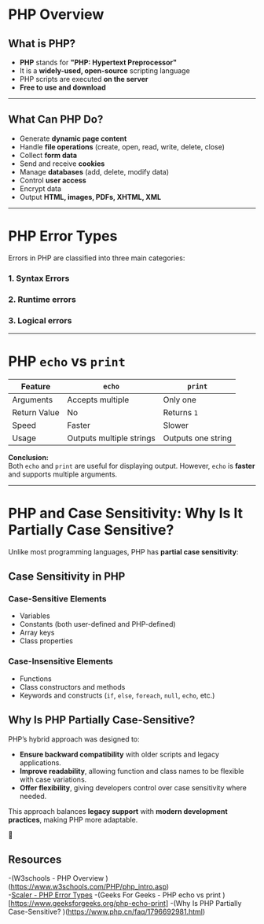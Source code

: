 # PHP Overview  

## What is PHP?  
- **PHP** stands for **"PHP: Hypertext Preprocessor"**  
- It is a **widely-used, open-source** scripting language  
- PHP scripts are executed **on the server**  
- **Free to use and download**  

---

## What Can PHP Do?  
- Generate **dynamic page content**  
- Handle **file operations** (create, open, read, write, delete, close)  
- Collect **form data**  
- Send and receive **cookies**  
- Manage **databases** (add, delete, modify data)  
- Control **user access**  
- Encrypt data  
- Output **HTML, images, PDFs, XHTML, XML**  
---

# PHP Error Types  

Errors in PHP are classified into three main categories:  

### **1. Syntax Errors**  
### **2. Runtime errors**
### **3. Logical errors**

---

# PHP `echo` vs `print`

| Feature       | `echo`             | `print`          |
|--------------|------------------|----------------|
| Arguments    | Accepts multiple | Only one      |
| Return Value | No               | Returns `1`   |
| Speed        | Faster           | Slower        |
| Usage        | Outputs multiple strings | Outputs one string |

**Conclusion:**  
Both `echo` and `print` are useful for displaying output. However, `echo` is **faster** and supports multiple arguments.

---

# PHP and Case Sensitivity: Why Is It Partially Case Sensitive?  

Unlike most programming languages, PHP has **partial case sensitivity**:

## Case Sensitivity in PHP  

### **Case-Sensitive Elements**  
- Variables  
- Constants (both user-defined and PHP-defined)  
- Array keys  
- Class properties  

### **Case-Insensitive Elements**  
- Functions  
- Class constructors and methods  
- Keywords and constructs (`if`, `else`, `foreach`, `null`, `echo`, etc.)  

## Why Is PHP Partially Case-Sensitive?  

PHP’s hybrid approach was designed to:  
- **Ensure backward compatibility** with older scripts and legacy applications.  
- **Improve readability**, allowing function and class names to be flexible with case variations.  
- **Offer flexibility**, giving developers control over case sensitivity where needed.  

This approach balances **legacy support** with **modern development practices**, making PHP more adaptable.  


🔗 
## Resources
-(W3schools - PHP Overview )(https://www.w3schools.com/PHP/php_intro.asp)  
-[Scaler - PHP Error Types](https://www.scaler.com/topics/php-tutorial/types-of-errors-in-php)
-(Geeks For Geeks - PHP echo vs print )[https://www.geeksforgeeks.org/php-echo-print]
-(Why Is PHP Partially Case-Sensitive? )(https://www.php.cn/faq/1796692981.html)
